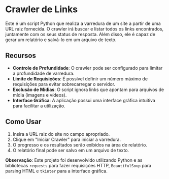 # Crawler de Links

Este é um script Python que realiza a varredura de um site a partir de uma URL raiz fornecida. O crawler irá buscar e listar todos os links encontrados, juntamente com os seus status de resposta. Além disso, ele é capaz de gerar um relatório e salvá-lo em um arquivo de texto.

## Recursos

- **Controle de Profundidade**: O crawler pode ser configurado para limitar a profundidade de varredura.
- **Limite de Requisições**: É possível definir um número máximo de requisições para evitar sobrecarregar o servidor.
- **Exclusão de Mídias**: O script ignora links que apontam para arquivos de mídia (imagens e vídeos).
- **Interface Gráfica**: A aplicação possui uma interface gráfica intuitiva para facilitar a utilização.

## Como Usar

1. Insira a URL raiz do site no campo apropriado.
2. Clique em "Iniciar Crawler" para iniciar a varredura.
3. O progresso e os resultados serão exibidos na área de relatório.
4. O relatório final pode ser salvo em um arquivo de texto.

**Observação**: Este projeto foi desenvolvido utilizando Python e as bibliotecas `requests` para fazer requisições HTTP, `BeautifulSoup` para parsing HTML e `tkinter` para a interface gráfica.
